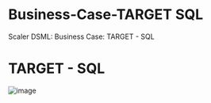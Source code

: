 # Business-Case-TARGET SQL
Scaler DSML: Business Case: TARGET - SQL
# TARGET - SQL
![image](https://github.com/user-attachments/assets/320ede01-43d4-4bd6-bad8-c7a0e4f9766d)

